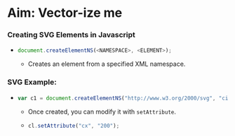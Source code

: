 # Aim: Vector-ize me

### Creating SVG Elements in Javascript

- ```javascript
  document.createElementNS(<NAMESPACE>, <ELEMENT>);
  ```

  - Creates an element from a specified XML namespace.

### SVG Example:

- ```javascript
  var c1 = document.createElementNS("http://www.w3.org/2000/svg", "circle")
  ```

  - Once created, you can modify it with ```setAttribute```.

  - ```javascript
    cl.setAttribute("cx", "200");
    ```

